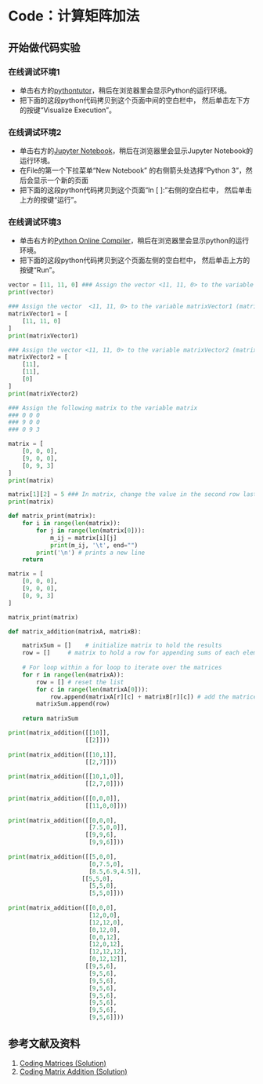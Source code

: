 # Code：计算矩阵加法

## 开始做代码实验

### 在线调试环境1

- 单击右方的[pythontutor](https://pythontutor.com/visualize.html#mode=edit)，稍后在浏览器里会显示Python的运行环境。
- 把下面的这段python代码拷贝到这个页面中间的空白栏中， 然后单击左下方的按键“Visualize Execution”。

### 在线调试环境2

- 单击右方的[Jupyter Notebook](https://mybinder.org/v2/gh/ipython/ipython-in-depth/master?filepath=binder/Index.ipynb)，稍后在浏览器里会显示Jupyter Notebook的运行环境。
- 在File的第一个下拉菜单“New Notebook” 的右侧箭头处选择“Python 3”，然后会显示一个新的页面
- 把下面的这段python代码拷贝到这个页面“In [ ]:”右侧的空白栏中， 然后单击上方的按键“运行”。

### 在线调试环境3

- 单击右方的[Python Online Compiler](https://trinket.io/python3/a5bd54189b)，稍后在浏览器里会显示python的运行环境。
- 把下面的这段python代码拷贝到这个页面左侧的空白栏中， 然后单击上方的按键“Run”。

```python
vector = [11, 11, 0] ### Assign the vector <11, 11, 0> to the variable v
print(vector)

### Assign the vector  <11, 11, 0> to the variable matrixVector1 (matrix: a list of lists) 
matrixVector1 = [
    [11, 11, 0]
]
print(matrixVector1)

### Assign the vector <11, 11, 0> to the variable matrixVector2 (matrix: a list of lists)
matrixVector2 = [
    [11],
    [11],
    [0]
]
print(matrixVector2)

### Assign the following matrix to the variable matrix
### 0 0 0 
### 9 0 0
### 0 9 3

matrix = [
    [0, 0, 0],
    [9, 0, 0],
    [0, 9, 3]
]
print(matrix)

matrix[1][2] = 5 ### In matrix, change the value in the second row last column from 0 to 5
print(matrix)

def matrix_print(matrix):
    for i in range(len(matrix)):
        for j in range(len(matrix[0])):
            m_ij = matrix[i][j]
            print(m_ij, '\t', end="")
        print('\n') # prints a new line
    return

matrix = [
    [0, 0, 0],
    [9, 0, 0],
    [0, 9, 3]
]

matrix_print(matrix)
```

```python
def matrix_addition(matrixA, matrixB):

    matrixSum = []    # initialize matrix to hold the results
    row = []     # matrix to hold a row for appending sums of each element
    
    # For loop within a for loop to iterate over the matrices
    for r in range(len(matrixA)):
        row = [] # reset the list
        for c in range(len(matrixA[0])):
            row.append(matrixA[r][c] + matrixB[r][c]) # add the matrices
        matrixSum.append(row)
    
    return matrixSum

print(matrix_addition([[10]],
                      [[2]]))
                                                   
print(matrix_addition([[10,1]],
                      [[2,7]]))
                      
print(matrix_addition([[10,1,0]],
                      [[2,7,0]]))
                      
print(matrix_addition([[0,0,0]],
                      [[11,0,0]]))
                      
print(matrix_addition([[0,0,0],
                       [7.5,0,0]],
                      [[9,9,6],
                       [9,9,6]]))
                       
print(matrix_addition([[5,0,0],
                       [0,7.5,0],
                       [8.5,6.9,4.5]],
                     [[5,5,0],
                       [5,5,0],
                       [5,5,0]]))
                       
print(matrix_addition([[0,0,0],
                       [12,0,0],
                       [12,12,0],
                       [0,12,0],
                       [0,0,12],
                       [12,0,12],
                       [12,12,12],
                       [0,12,12]],
                      [[9,5,6],
                       [9,5,6],
                       [9,5,6],
                       [9,5,6],
                       [9,5,6],
                       [9,5,6],
                       [9,5,6],
                       [9,5,6]]))
```

## 参考文献及资料

1. [Coding Matrices (Solution)](https://classroom.udacity.com/courses/ud953/lessons/4632564251/concepts/b135d1f5-04e4-4e63-bed8-cf3b0a2849e9)
2. [Coding Matrix Addition (Solution)](https://classroom.udacity.com/courses/ud953/lessons/4632564251/concepts/873b4c43-91ff-40ba-885c-96e6bed65afd)
